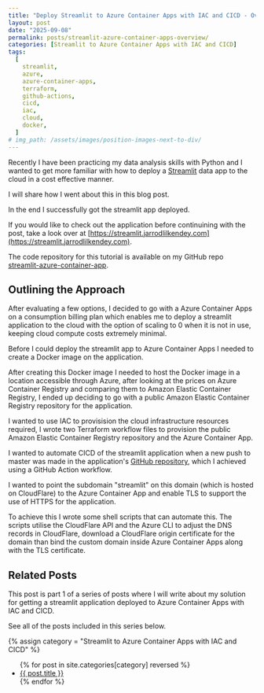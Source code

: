 ```yaml
---
title: "Deploy Streamlit to Azure Container Apps with IAC and CICD - Overview"
layout: post
date: "2025-09-08"
permalink: posts/streamlit-azure-container-apps-overview/
categories: [Streamlit to Azure Container Apps with IAC and CICD]
tags:
  [
    streamlit,
    azure,
    azure-container-apps,
    terraform,
    github-actions,
    cicd,
    iac,
    cloud,
    docker,
  ]
# img_path: /assets/images/position-images-next-to-div/
---
```


Recently I have been practicing my data analysis skills with Python and I wanted to get more familiar with how to deploy a [Streamlit](https://streamlit.io/) data app to the cloud in a cost effective manner.

I will share how I went about this in this blog post.

In the end I successfully got the streamlit app deployed.

If you would like to check out the application before continuining with the post, take a look over at [https://streamlit.jarrodlilkendey.com](https://streamlit.jarrodlilkendey.com).

The code repository for this tutorial is available on my GitHub repo [streamlit-azure-container-app](https://github.com/jarrodlilkendey/streamlit-azure-container-app).

## Outlining the Approach

After evaluating a few options, I decided to go with a Azure Container Apps on a consumption billing plan which enables me to deploy a streamlit application to the cloud with the option of scaling to 0 when it is not in use, keeping cloud compute costs extremely minimal.

Before I could deploy the streamlit app to Azure Container Apps I needed to create a Docker image on the application.

After creating this Docker image I needed to host the Docker image in a location accessible through Azure, after looking at the prices on Azure Container Registry and comparing them to Amazon Elastic Container Registry, I ended up deciding to go with a public Amazon Elastic Container Registry repository for the application.

I wanted to use IAC to provisision the cloud infrastructure resources required, I wrote two Terraform workflow files to provision the public Amazon Elastic Container Registry repository and the Azure Container App.

I wanted to automate CICD of the streamlit application when a new push to master was made in the application's [GitHub repository](https://github.com/jarrodlilkendey/streamlit-azure-container-app), which I achieved using a GitHub Action workflow.

I wanted to point the subdomain "streamlit" on this domain (which is hosted on CloudFlare) to the Azure Container App and enable TLS to support the use of HTTPS for the application.

To achieve this I wrote some shell scripts that can automate this. The scripts utilise the CloudFlare API and the Azure CLI to adjust the DNS records in CloudFlare, download a CloudFlare origin certificate for the domain than bind the custom domain inside Azure Container Apps along with the TLS certificate.

## Related Posts

This post is part 1 of a series of posts where I will write about my solution for getting a streamlit application deployed to Azure Container Apps with IAC and CICD.

See all of the posts included in this series below.

{% assign category = "Streamlit to Azure Container Apps with IAC and CICD" %}

<ul>
  {% for post in site.categories[category] reversed %}
    <li>
      <a href="{{ post.url }}">{{ post.title }}</a>
    </li>
  {% endfor %}
</ul>
